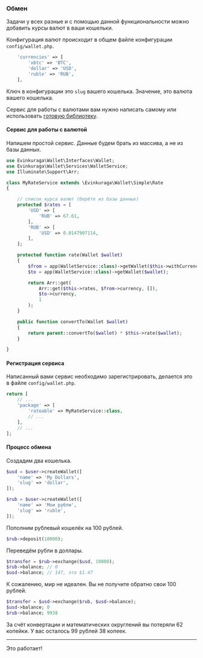 ### Обмен

Задачи у всех разные и с помощью данной функциональности 
можно добавить курсы валют в ваши кошельки.

Конфигурация валют происходит в общем файле конфигурации `config/wallet.php`. 

```php
    'currencies' => [
        'xbtc' => 'BTC',
        'dollar' => 'USD',
        'ruble' => 'RUB',
    ],
```

Ключ в конфигурации это `slug` вашего кошелька.
Значение, это валюта вашего кошелька.

Сервис для работы с валютами вам нужно написать самому или 
использовать [готовую библиотеку](https://github.com/bavix/laravel-wallet-swap).

#### Сервис для работы с валютой

Напишем простой сервис. Данные будем брать из массива, а не из базы данных.

```php
use Evinkuraga\Wallet\Interfaces\Wallet;
use Evinkuraga\Wallet\Services\WalletService;
use Illuminate\Support\Arr;

class MyRateService extends \Evinkuraga\Wallet\Simple\Rate
{

    // список курса валют (берёте из базы данных)
    protected $rates = [
        'USD' => [
            'RUB' => 67.61,
        ],
        'RUB' => [
            'USD' => 0.0147907114,
        ],
    ];

    protected function rate(Wallet $wallet)
    {
        $from = app(WalletService::class)->getWallet($this->withCurrency);
        $to = app(WalletService::class)->getWallet($wallet);

        return Arr::get(
            Arr::get($this->rates, $from->currency, []),
            $to->currency,
            1
        );
    }

    public function convertTo(Wallet $wallet)
    {
        return parent::convertTo($wallet) * $this->rate($wallet);
    }

}

```

#### Регистрация сервиса 

Написанный вами сервис необходимо зарегистрировать, делается это в файле `config/wallet.php`.

```php
return [
    // ...
    'package' => [
        'rateable' => MyRateService::class,
        // ...
    ],
    // ...
];
```

#### Процесс обмена

Создадим два кошелька.

```php
$usd = $user->createWallet([
    'name' => 'My Dollars',
    'slug' => 'dollar',
]);

$rub = $user->createWallet([
    'name' => 'Мои рубли',
    'slug' => 'ruble',
]);
```

Пополним рублевый кошелёк на 100 рублей.

```php
$rub->deposit(10000);
```

Переведём рубли в доллары.

```php
$transfer = $rub->exchange($usd, 10000);
$rub->balance; // 0
$usd->balance; // 147, это $1.47
```

К сожалению, мир не идеален. Вы не получите обратно свои 100 рублей.  

```php
$transfer = $usd->exchange($rub, $usd->balance);
$usd->balance; 0
$rub->balance; 9938
```

За счёт конвертации и математических округлений вы потеряли 62 копейки.
У вас осталось 99 рублей 38 копеек.

---
Это работает!
